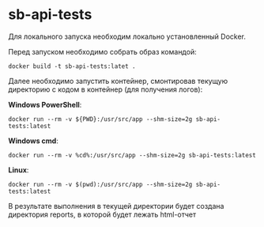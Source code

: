 # sb-api-tests

Для локального запуска необходим локально установленный Docker.

Перед запуском необходимо собрать образ командой:

```
docker build -t sb-api-tests:latet .
```

Далее необходимо запустить контейнер, смонтировав текущую директорию с кодом в контейнер (для получения логов):

**Windows PowerShell**:

```
docker run --rm -v ${PWD}:/usr/src/app --shm-size=2g sb-api-tests:latest
```

**Windows cmd**:

```
docker run --rm -v %cd%:/usr/src/app --shm-size=2g sb-api-tests:latest
```

**Linux**:

```
docker run --rm -v $(pwd):/usr/src/app --shm-size=2g sb-api-tests:latest
```

В результате выполнения в текущей директории будет создана директория reports, в которой будет лежать html-отчет